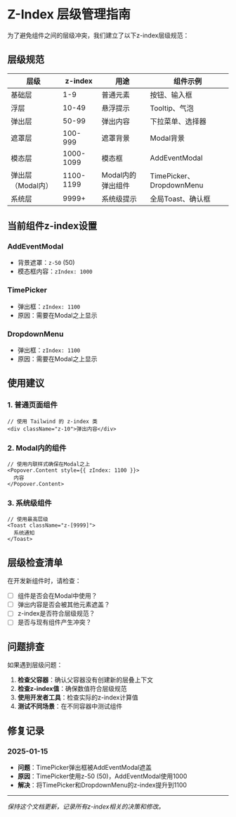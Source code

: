# Z-Index 层级管理指南

为了避免组件之间的层级冲突，我们建立了以下z-index层级规范：

## 层级规范

| 层级 | z-index | 用途 | 组件示例 |
|------|---------|------|----------|
| 基础层 | 1-9 | 普通元素 | 按钮、输入框 |
| 浮层 | 10-49 | 悬浮提示 | Tooltip、气泡 |
| 弹出层 | 50-99 | 弹出内容 | 下拉菜单、选择器 |
| 遮罩层 | 100-999 | 遮罩背景 | Modal背景 |
| 模态层 | 1000-1099 | 模态框 | AddEventModal |
| 弹出层（Modal内） | 1100-1199 | Modal内的弹出组件 | TimePicker、DropdownMenu |
| 系统层 | 9999+ | 系统级提示 | 全局Toast、确认框 |

## 当前组件z-index设置

### AddEventModal
- 背景遮罩：`z-50` (50)
- 模态框内容：`zIndex: 1000`

### TimePicker
- 弹出框：`zIndex: 1100`
- 原因：需要在Modal之上显示

### DropdownMenu
- 弹出框：`zIndex: 1100`
- 原因：需要在Modal之上显示

## 使用建议

### 1. 普通页面组件
```tsx
// 使用 Tailwind 的 z-index 类
<div className="z-10">弹出内容</div>
```

### 2. Modal内的组件
```tsx
// 使用内联样式确保在Modal之上
<Popover.Content style={{ zIndex: 1100 }}>
  内容
</Popover.Content>
```

### 3. 系统级组件
```tsx
// 使用最高层级
<Toast className="z-[9999]">
  系统通知
</Toast>
```

## 层级检查清单

在开发新组件时，请检查：

- [ ] 组件是否会在Modal中使用？
- [ ] 弹出内容是否会被其他元素遮盖？
- [ ] z-index是否符合层级规范？
- [ ] 是否与现有组件产生冲突？

## 问题排查

如果遇到层级问题：

1. **检查父容器**：确认父容器没有创建新的层叠上下文
2. **检查z-index值**：确保数值符合层级规范
3. **使用开发者工具**：检查实际的z-index计算值
4. **测试不同场景**：在不同容器中测试组件

## 修复记录

### 2025-01-15
- **问题**：TimePicker弹出框被AddEventModal遮盖
- **原因**：TimePicker使用z-50 (50)，AddEventModal使用1000
- **解决**：将TimePicker和DropdownMenu的z-index提升到1100

---

*保持这个文档更新，记录所有z-index相关的决策和修改。* 